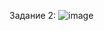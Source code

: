 Задание 2:
![image](https://user-images.githubusercontent.com/113930312/215672677-2ac322ab-5856-4092-ad7a-81e6f4f1e648.png)

